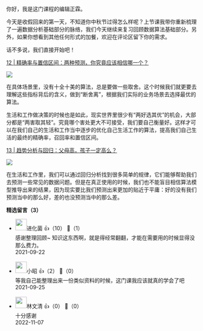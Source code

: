 你好，我是这门课程的编辑正霖。

今天是收假回来的第一天，不知道你中秋节过得怎么样呢？上节课我带你重新梳理了一遍数据分析基础部分的脉络，我们今天继续来复习回顾数据算法基础部分。另外，如果你想看到其他任何形式的加餐，欢迎在评论区留下你的需求。

话不多说，我们直接开始吧！

[12 | 精确率与置信区间：两种预测，你究竟应该相信哪一个？](https://time.geekbang.org/column/article/410422)

![](https://static001.geekbang.org/resource/image/5f/54/5f7e01c8bbb7ba4d2b5b9d186783d654.jpg?wh=1000x462)

在具体场景里，没有十全十美的算法，总是要做一些取舍。这个时候我们就更要去理解这些指标背后的含义，做到“断舍离”，根据我们实际的业务场景去选择最优的算法。

生活和工作做决策的时候也是如此，现实世界里很少有“两好选其优”的机会，大部分都是“两害取其轻”。究竟哪个害处更大不可接受，我们要自己衡量好。这样才可以在我们自己的生活和工作当中逐步的优化自己生活工作的算法，提高我们自己生活的最终的精确率，召回率和置信区间。

[13 | 趋势分析与回归：父母高，孩子一定高么？](https://time.geekbang.org/column/article/412094)

![](https://static001.geekbang.org/resource/image/ac/f1/ac92780305a17df1c3eeb6c324af29f1.jpg?wh=850x400)

在生活和工作里，我们可以通过回归分析找到很多简单的规律，它们能够帮助我们去预测一些常见的数据问题。但是在真正使用的时候，我们也不能盲目相信算法模型推导出来的结果，因为现实要比我们预测出来更加的贴近于平庸：好的没有我们预测当中的那么好，差的也没预测当中的那么差。
<div><strong>精选留言（3）</strong></div><ul>
<li><img src="https://static001.geekbang.org/account/avatar/00/13/7b/bd/ccb37425.jpg" width="30px"><span>进化菌</span> 👍（10） 💬（1）<div>感谢整理回顾~
知识这东西啊，就是得经常翻翻，才能在需要用的时候显得没那么费力。</div>2021-09-22</li><br/><li><img src="https://static001.geekbang.org/account/avatar/00/14/3f/39/a4c2154b.jpg" width="30px"><span>小昭</span> 👍（2） 💬（0）<div>等我自己能整理出来一份类似资料的时候，这门课我应该就真的学会了吧</div>2021-09-25</li><br/><li><img src="https://thirdwx.qlogo.cn/mmopen/vi_32/DYAIOgq83eoSzUw7N2RVWeFQfHlHut509yZQtMuPSiaOUWovSFacBkicYczfLTblTRNeOtJI39mQRjrVbqv7gNmg/132" width="30px"><span>林文清</span> 👍（0） 💬（0）<div>十分感谢</div>2022-11-07</li><br/>
</ul>